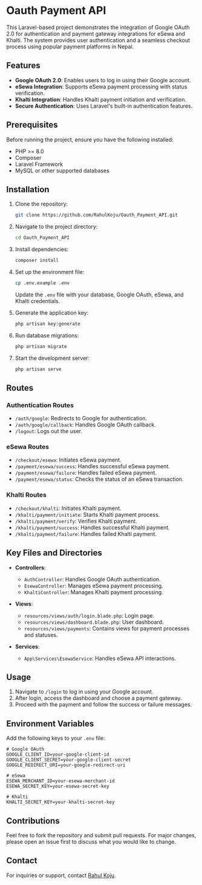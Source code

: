 # Oauth Payment API

This Laravel-based project demonstrates the integration of Google OAuth 2.0 for authentication and payment gateway integrations for eSewa and Khalti. The system provides user authentication and a seamless checkout process using popular payment platforms in Nepal.

## Features

-   **Google OAuth 2.0**: Enables users to log in using their Google account.
-   **eSewa Integration**: Supports eSewa payment processing with status verification.
-   **Khalti Integration**: Handles Khalti payment initiation and verification.
-   **Secure Authentication**: Uses Laravel's built-in authentication features.

## Prerequisites

Before running the project, ensure you have the following installed:

-   PHP >= 8.0
-   Composer
-   Laravel Framework
-   MySQL or other supported databases

## Installation

1. Clone the repository:

    ```bash
    git clone https://github.com/RahulKoju/Oauth_Payment_API.git
    ```

2. Navigate to the project directory:

    ```bash
    cd Oauth_Payment_API
    ```

3. Install dependencies:

    ```bash
    composer install
    ```

4. Set up the environment file:

    ```bash
    cp .env.example .env
    ```

    Update the `.env` file with your database, Google OAuth, eSewa, and Khalti credentials.

5. Generate the application key:

    ```bash
    php artisan key:generate
    ```

6. Run database migrations:

    ```bash
    php artisan migrate
    ```

7. Start the development server:
    ```bash
    php artisan serve
    ```

## Routes

### Authentication Routes

-   `/auth/google`: Redirects to Google for authentication.
-   `/auth/google/callback`: Handles Google OAuth callback.
-   `/logout`: Logs out the user.

### eSewa Routes

-   `/checkout/esewa`: Initiates eSewa payment.
-   `/payment/esewa/success`: Handles successful eSewa payment.
-   `/payment/esewa/failure`: Handles failed eSewa payment.
-   `/payment/esewa/status`: Checks the status of an eSewa transaction.

### Khalti Routes

-   `/checkout/khalti`: Initiates Khalti payment.
-   `/khalti/payment/initiate`: Starts Khalti payment process.
-   `/khalti/payment/verify`: Verifies Khalti payment.
-   `/khalti/payment/success`: Handles successful Khalti payment.
-   `/khalti/payment/failure`: Handles failed Khalti payment.

## Key Files and Directories

-   **Controllers**:

    -   `AuthController`: Handles Google OAuth authentication.
    -   `EsewaController`: Manages eSewa payment processing.
    -   `KhaltiController`: Manages Khalti payment processing.

-   **Views**:

    -   `resources/views/auth/login.blade.php`: Login page.
    -   `resources/views/dashboard.blade.php`: User dashboard.
    -   `resources/views/payments`: Contains views for payment processes and statuses.

-   **Services**:
    -   `App\Services\EsewaService`: Handles eSewa API interactions.

## Usage

1. Navigate to `/login` to log in using your Google account.
2. After login, access the dashboard and choose a payment gateway.
3. Proceed with the payment and follow the success or failure messages.

## Environment Variables

Add the following keys to your `.env` file:

```env
# Google OAuth
GOOGLE_CLIENT_ID=your-google-client-id
GOOGLE_CLIENT_SECRET=your-google-client-secret
GOOGLE_REDIRECT_URI=your-google-redirect-uri

# eSewa
ESEWA_MERCHANT_ID=your-esewa-merchant-id
ESEWA_SECRET_KEY=your-esewa-secret-key

# Khalti
KHALTI_SECRET_KEY=your-khalti-secret-key
```

## Contributions

Feel free to fork the repository and submit pull requests. For major changes, please open an issue first to discuss what you would like to change.

## Contact

For inquiries or support, contact [Rahul Koju](https://www.linkedin.com/in/rahul-koju/).
